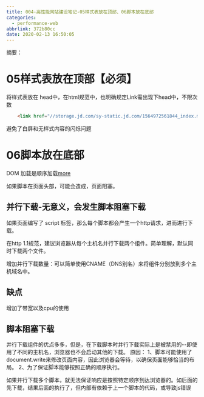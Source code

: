 ```yaml
---
title: 004-高性能网站建设笔记-05样式表放在顶部、06脚本放在底部
categories:
  - performance-web
abbrlink: 372b80cc
date: 2020-02-13 16:50:05
---
```


摘要：

<!-- more -->

# 05样式表放在顶部【必须】

将样式表放在 head中，在html规范中，也明确规定Link需出现下head中，不限次数
``` HTML
    <link href="//storage.jd.com/sy-static.jd.com/1564972561844_index.min.css" rel="stylesheet" />
```
避免了白屏和无样式内容的闪烁问题

# 06脚本放在底部
DOM 加载是顺序加载[more](http://blog.bjlhx.top/categories/html_jd_css)

如果脚本在页面头部，可能会造成，页面阻塞。

## 并行下载-无意义，会发生脚本阻塞下载
如果页面编写了 script 标签，那么每个脚本都会产生一个http请求，进而进行下载。

在http 1.1规范，建议浏览器从每个主机名并行下载两个组件。简单理解，默认同时下载两个文件。

增加并行下载数量：可以简单使用CNAME（DNS别名）来将组件分别放到多个主机域名中。

## 缺点
增加了带宽以及cpu的使用

## 脚本阻塞下载

并行下载组件的优点多多，但是，在下载脚本时并行下载实际上是被禁用的--即使用了不同的主机名，浏览器也不会启动其他的下载。
原因：
1、脚本可能使用了document.write来修改页面内容，因此浏览器会等待，以确保页面能够恰当的布局。
2、为了保证脚本能够按照正确的顺序执行。

如果并行下载多个脚本，就无法保证响应是按照特定顺序到达浏览器的。如后面的先下载，结果后面的执行了，但内部有依赖于上一个脚本的代码，或导致js错误


